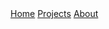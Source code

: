 <div class="top-nav">
  <a class="nav-button" href="/">Home</a>
  <a class="nav-button" href="/projects">Projects</a>
  <a class="nav-button" href="/about">About</a>
</div>





